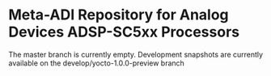 # Meta-ADI Repository for Analog Devices ADSP-SC5xx Processors
The master branch is currently empty.
Development snapshots are currently available on the develop/yocto-1.0.0-preview branch
